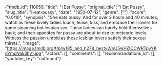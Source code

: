 {"tmdb_id": 110059, "title": "I Eat Pussy", "original_title": "I Eat Pussy", "slug_title": "i-eat-pussy", "date": "1950-07-12", "genre": [""], "score": "0.0/10", "synopsis": "She eats pussy. And for over 2 hours and 40 minutes, watch as these lovely ladies touch, tease, kiss, and embrace their lovers for some steaming hot lesbian sex. These ladies can barely hold themselves back; and their appetites for pussy are about to rise to meteoric levels. Witness the passion unfold as these lesbian lovers satisfy their sexual thirsts.", "image": "https://image.tmdb.org/t/p/w185_and_h278_bestv2/nU5wHZICCWRTpyYKoYmcNbk3hy1.jpg", "actors": [], "comments": [], "recommandations_id": [], "youtube_key": "notfound"}
